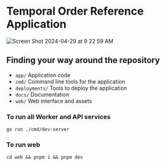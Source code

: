 # Temporal Order Reference Application

![Screen Shot 2024-04-29 at 9 22 59 AM](https://github.com/temporalio/orders-reference-app-go/assets/7967403/b1ff7aa2-f3d6-4f47-9113-9dee1015634d)


## Finding your way around the repository

* `app/` Application code
* `cmd/` Command line tools for the application
* `deployments/` Tools to deploy the application
* `docs/` Documentation
* `web/` Web interface and assets


### To run all Worker and API services

`go run ./cmd/dev-server`

### To run web

`cd web && pnpm i && pnpm dev`
